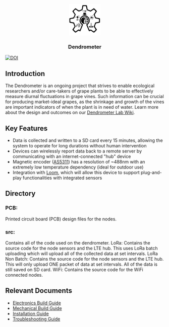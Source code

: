 <p align="center">
    <img src="https://github.com/OPEnSLab-OSU/Loom/blob/gh-pages/Aux/OPEnSLogo.png" alt="logo" width="100" height="100">
  </a>
</p>

<h3 align="center">Dendrometer</h3>

[![DOI](https://zenodo.org/badge/DOI/10.5281/zenodo.5126776.svg)](https://doi.org/10.5281/zenodo.5126776)

## Introduction
The Dendrometer is an ongoing project that strives to enable ecological researchers and/or care-takers of grape plants to be able to effectively measure diurnal fluctuations in grape vines. Such information can be crucial for producing market-ideal grapes, as the shrinkage and growth of the vines are important indicators of when the plant is in need of water. Learn more about the design and outcomes on our <a href="https://github.com/OPEnSLab-OSU/OPEnS-Lab-Home/wiki/Dendrometer">Dendrometer Lab Wiki</a>. 

## Key Features
  - Data is collected and written to a SD card every 15 minutes, allowing the system to operate for long durations without human intervention
  - Devices can wirelessly report data back to a remote server by communicating with an internet-connected "hub" device
  - Magnetic encoder ([AS5311](https://ams.com/documents/20143/36005/AS5311_DS000200_2-00.pdf)) has a resolution of ~488nm with an extremely low temperature dependency (ideal for outdoor use)
  - Integration with [Loom](https://github.com/OPEnSLab-OSU/Loom-V4), which will allow this device to support plug-and-play functionalities with integrated sensors

## Directory 
### PCB: 
Printed circuit board (PCB) design files for the nodes. 
### src: 
Contains all of the code used on the dendrometer.
LoRa: Contains the source code for the node sensors and the LTE hub. This uses LoRa batch uploading which will upload all of the collected data at set intervals.
LoRa Non Batch: Contains the source code for the node sensors and the LTE hub. This will only upload ONE packet of data at set intervals. All of the data is still saved on SD card.
WiFi: Contains the source code for the WiFi connected nodes.

## Relevant Documents
  - [Electronics Build Guide](https://docs.google.com/document/d/1BaNuNSJrL86lxKixB8chgZGySgj0bhYSMtVzJu6EDW4/edit?usp=sharing)
  - [Mechanical Build Guide](https://docs.google.com/document/d/1LzM_XnqVP9GkIqY2_pnTvdrFFe5u78ZPXJizvT70y4o/edit?usp=sharing)
  - [Installation Guide](https://docs.google.com/document/d/1GR2qeMWASApCwk-RbZwvsvWmB1qEz0QU8RcxwjgoDQY/edit?usp=sharing)
  - [Troubleshooting Guide](https://docs.google.com/document/d/1E4zUMmSh5PVmP7RXUqQrh7S9IGuxQKPj5EQ5KcT2HYE/edit?usp=sharing)
